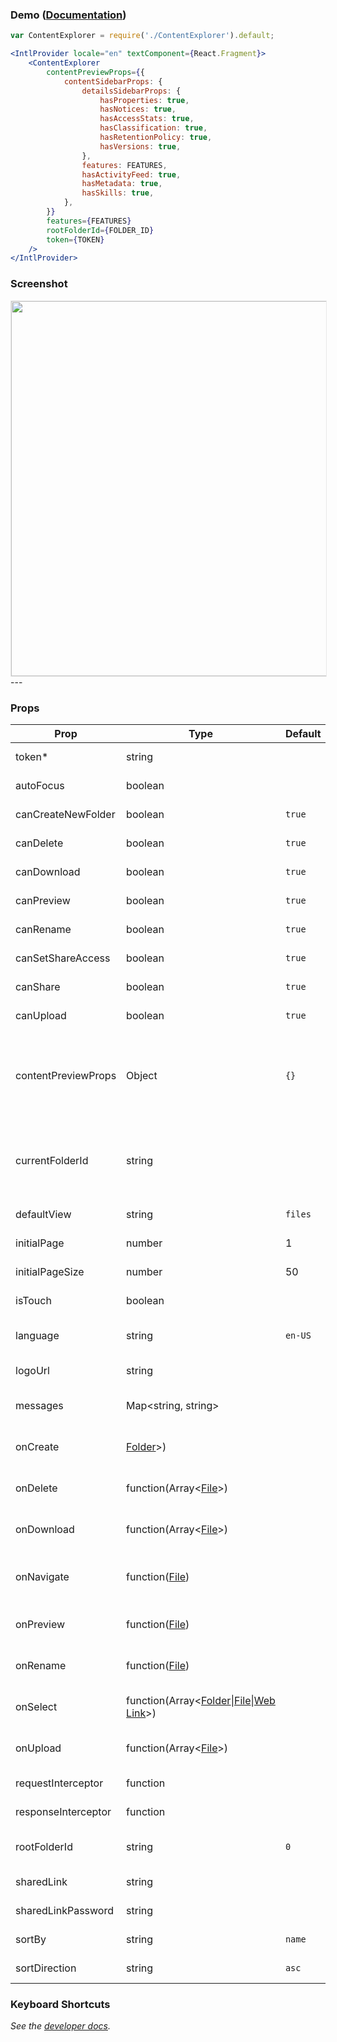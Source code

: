 ### Demo ([Documentation](https://developer.box.com/docs/box-content-explorer))
```jsx
var ContentExplorer = require('./ContentExplorer').default;

<IntlProvider locale="en" textComponent={React.Fragment}>
    <ContentExplorer
        contentPreviewProps={{
            contentSidebarProps: {
                detailsSidebarProps: {
                    hasProperties: true,
                    hasNotices: true,
                    hasAccessStats: true,
                    hasClassification: true,
                    hasRetentionPolicy: true,
                    hasVersions: true,
                },
                features: FEATURES,
                hasActivityFeed: true,
                hasMetadata: true,
                hasSkills: true,
            },
        }}
        features={FEATURES}
        rootFolderId={FOLDER_ID}
        token={TOKEN}
    />
</IntlProvider>
```

### Screenshot
<img src="https://user-images.githubusercontent.com/1075325/27887154-092a232a-6194-11e7-82f4-697331ac5cbe.png" style="border: 1px solid #e8e8e8" style="border: 1px solid #e8e8e8" width="600" />
---

### Props
| Prop | Type | Default | Description |
| --- | --- | --- | --- |
| token* | string |  | *See the [developer docs](https://developer.box.com/docs/box-content-explorer#section-options).* |
| autoFocus | boolean |  | *See the [developer docs](https://developer.box.com/docs/box-content-explorer#section-options).* |
| canCreateNewFolder | boolean | `true` | *See the [developer docs](https://developer.box.com/docs/box-content-explorer#section-options).* |
| canDelete | boolean | `true` | *See the [developer docs](https://developer.box.com/docs/box-content-explorer#section-options).* |
| canDownload | boolean | `true` | *See the [developer docs](https://developer.box.com/docs/box-content-explorer#section-options).* |
| canPreview | boolean | `true` | *See the [developer docs](https://developer.box.com/docs/box-content-explorer#section-options).* |
| canRename | boolean | `true` | *See the [developer docs](https://developer.box.com/docs/box-content-explorer#section-options).* |
| canSetShareAccess | boolean | `true` | *See the [developer docs](https://developer.box.com/docs/box-content-explorer#section-options).* |
| canShare | boolean | `true` | *See the [developer docs](https://developer.box.com/docs/box-content-explorer#section-options).* |
| canUpload | boolean | `true` | *See the [developer docs](https://developer.box.com/docs/box-content-explorer#section-options).* |
| contentPreviewProps | Object | `{}` | Props that can be forwarded to the Content Preview UI Element. *See them in the props section of [Content Preview UI Element](#content-preview-documentation)* |
| currentFolderId | string | | The current folder shown for the content explorer. This should be a sub folder to the root folder. |
| defaultView | string | `files` | *See the [developer docs](https://developer.box.com/docs/box-content-explorer#section-options).* |
| initialPage | number | 1 | *See the [developer docs](https://developer.box.com/docs/box-content-explorer#section-options).* |
| initialPageSize | number | 50 | *See the [developer docs](https://developer.box.com/docs/box-content-explorer#section-options).* |
| isTouch | boolean |  | *See the [developer docs](https://developer.box.com/docs/box-content-explorer#section-options).* |
| language | string | `en-US` | *See the [Internationalization](../README.md#internationalization) section* |
| logoUrl | string |  | *See the [developer docs](https://developer.box.com/docs/box-content-explorer#section-options).* |
| messages | Map<string, string> |  | *See the [Internationalization](../README.md#internationalization) section* |
| onCreate | [Folder](https://developer.box.com/reference#folder-object)&gt;) |  | Callback function for when a folder is created. |
| onDelete | function(Array&lt;[File](https://developer.box.com/reference#file-object)&gt;) |  | Callback function for when item(s) are deleted. |
| onDownload | function(Array&lt;[File](https://developer.box.com/reference#file-object)&gt;) |  | Callback function for when item(s) are downloaded. |
| onNavigate | function([File](https://developer.box.com/reference#file-object)) |  | Callback function for when navigating into a folder. |
| onPreview | function([File](https://developer.box.com/reference#file-object)) |  | Callback function for when an item is previewed. |
| onRename | function([File](https://developer.box.com/reference#file-object)) |  | Callback function for when an item is renamed. |
| onSelect | function(Array&lt;[Folder](https://developer.box.com/reference#folder-object)&#124;[File](https://developer.box.com/reference#file-object)&#124;[Web Link](https://developer.box.com/reference#web-link-object)&gt;) |  | Callback function for when item(s) are selected. |
| onUpload | function(Array&lt;[File](https://developer.box.com/reference#file-object)&gt;) |  | Callback function for when item(s) are uploaded. |
| requestInterceptor | function | | *See the [developer docs](https://developer.box.com/docs/box-content-explorer#section-options).* |
| responseInterceptor | function | | *See the [developer docs](https://developer.box.com/docs/box-content-explorer#section-options).* |
| rootFolderId | string | `0` | The root folder for the content explorer. |
| sharedLink | string |  | *See the [developer docs](https://developer.box.com/docs/box-content-explorer#section-options).* |
| sharedLinkPassword | string |  | *See the [developer docs](https://developer.box.com/docs/box-content-explorer#section-options).* |
| sortBy | string | `name` | *See the [developer docs](https://developer.box.com/docs/box-content-explorer#section-options).* |
| sortDirection | string | `asc` | *See the [developer docs](https://developer.box.com/docs/box-content-explorer#section-options).* |

### Keyboard Shortcuts
*See the [developer docs](https://developer.box.com/docs/box-content-explorer#section-keyboard-shortcuts).*

